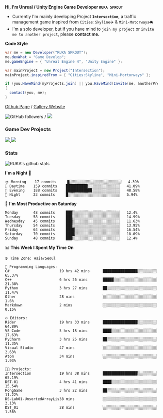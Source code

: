 **Hi, I'm Unreal / Unity Engine Game Developer `RUKA SPROUT`**

- Currently I'm mainly developing Project **`Intersection`**, a traffic management game inspired from `Cities:Skyline`✈️ & `Mini-Motorways`🚘
- I'm a solo developer, but if you have mind to `join my project` or `invite me to another project`, please **contact me.**

**Code Style**

```csharp
var me = new Developer("RUKA SPROUT");
me.devWhat = "Game Develop";
me.gameEngine = { "Unreal Engine 4", "Unity Engine" };
```

```csharp
var mainProject = new Project("Intersection");
mainProject.inspiredFrom = { "Cities:Skyline", "Mini-Mortorways" };

if (you.HaveMind(myProjects.join) || you.HaveMind(Invite(me, anotherProject)))
{
  contact(you, me);
}
```

[Github Page](https://lutca1320.github.io/) / [Gallery Website](https://rukasp.xyz/)

![GitHub followers](https://img.shields.io/github/followers/lutca1320?label=Follow&style=social) / [![](https://img.shields.io/badge/Gmail-lutca1320%40gmail.com-blue)](mailto:lutca1320@gmail.com)

### Game Dev Projects

<a href="https://github.com/lutca1320/Intersection">
  <img src="https://github-readme-stats.vercel.app/api/pin/?username=lutca1320&repo=Intersection" />
</a>
<a href="https://github.com/lutca1320/Together">
  <img src="https://github-readme-stats.vercel.app/api/pin/?username=lutca1320&repo=Together" />
</a>


### Stats

![RUKA's github stats](https://github-readme-stats.vercel.app/api?username=lutca1320&show_icons=true&include_all_commits=true&count_private=true&hide=contribs,prs)

<!--START_SECTION:waka-->
**I'm a Night 🦉** 

```text
🌞 Morning    17 commits     █░░░░░░░░░░░░░░░░░░░░░░░░   4.39% 
🌆 Daytime    159 commits    ██████████░░░░░░░░░░░░░░░   41.09% 
🌃 Evening    188 commits    ████████████░░░░░░░░░░░░░   48.58% 
🌙 Night      23 commits     █░░░░░░░░░░░░░░░░░░░░░░░░   5.94%

```
📅 **I'm Most Productive on Saturday** 

```text
Monday       48 commits     ███░░░░░░░░░░░░░░░░░░░░░░   12.4% 
Tuesday      58 commits     ███░░░░░░░░░░░░░░░░░░░░░░   14.99% 
Wednesday    45 commits     ███░░░░░░░░░░░░░░░░░░░░░░   11.63% 
Thursday     54 commits     ███░░░░░░░░░░░░░░░░░░░░░░   13.95% 
Friday       64 commits     ████░░░░░░░░░░░░░░░░░░░░░   16.54% 
Saturday     70 commits     ████░░░░░░░░░░░░░░░░░░░░░   18.09% 
Sunday       48 commits     ███░░░░░░░░░░░░░░░░░░░░░░   12.4%

```


📊 **This Week I Spent My Time On** 

```text
⌚︎ Time Zone: Asia/Seoul

💬 Programming Languages: 
C#                       19 hrs 42 mins      ████████████████░░░░░░░░░   65.37% 
C++                      6 hrs 26 mins       █████░░░░░░░░░░░░░░░░░░░░   21.38% 
Python                   3 hrs 27 mins       ██░░░░░░░░░░░░░░░░░░░░░░░   11.47% 
Other                    28 mins             ░░░░░░░░░░░░░░░░░░░░░░░░░   1.6% 
Markdown                 2 mins              ░░░░░░░░░░░░░░░░░░░░░░░░░   0.15%

🔥 Editors: 
Rider                    19 hrs 33 mins      ████████████████░░░░░░░░░   64.89% 
VS Code                  5 hrs 18 mins       ████░░░░░░░░░░░░░░░░░░░░░   17.63% 
PyCharm                  3 hrs 25 mins       ██░░░░░░░░░░░░░░░░░░░░░░░   11.35% 
Visual Studio            47 mins             ░░░░░░░░░░░░░░░░░░░░░░░░░   2.63% 
Atom                     34 mins             ░░░░░░░░░░░░░░░░░░░░░░░░░   1.93%

🐱‍💻 Projects: 
Intersection             19 hrs 38 mins      ████████████████░░░░░░░░░   65.19% 
DST-01                   4 hrs 41 mins       ████░░░░░░░░░░░░░░░░░░░░░   15.54% 
PongGame                 3 hrs 22 mins       ██░░░░░░░░░░░░░░░░░░░░░░░   11.22% 
DS-Lab01-UnsortedArrayLis38 mins             ░░░░░░░░░░░░░░░░░░░░░░░░░   2.13% 
DST_01                   28 mins             ░░░░░░░░░░░░░░░░░░░░░░░░░   1.56%

```


<!--END_SECTION:waka-->
